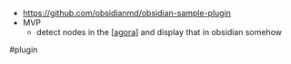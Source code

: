 - https://github.com/obsidianmd/obsidian-sample-plugin
- MVP
	- detect nodes in the [[agora]] and display that in obsidian somehow

#plugin

[//begin]: # "Autogenerated link references for markdown compatibility"
[agora]: agora.md "agora"
[//end]: # "Autogenerated link references"
